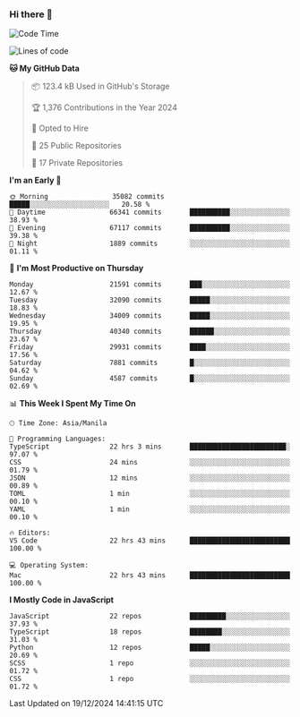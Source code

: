 ### Hi there 👋

<!--START_SECTION:waka-->
![Code Time](http://img.shields.io/badge/Code%20Time-1%2C353%20hrs%2015%20mins-blue)

![Lines of code](https://img.shields.io/badge/From%20Hello%20World%20I%27ve%20Written-67.4%20million%20lines%20of%20code-blue)

**🐱 My GitHub Data** 

> 📦 123.4 kB Used in GitHub's Storage 
 > 
> 🏆 1,376 Contributions in the Year 2024
 > 
> 💼 Opted to Hire
 > 
> 📜 25 Public Repositories 
 > 
> 🔑 17 Private Repositories 
 > 
**I'm an Early 🐤** 

```text
🌞 Morning                35082 commits       █████░░░░░░░░░░░░░░░░░░░░   20.58 % 
🌆 Daytime                66341 commits       ██████████░░░░░░░░░░░░░░░   38.93 % 
🌃 Evening                67117 commits       ██████████░░░░░░░░░░░░░░░   39.38 % 
🌙 Night                  1889 commits        ░░░░░░░░░░░░░░░░░░░░░░░░░   01.11 % 
```
📅 **I'm Most Productive on Thursday** 

```text
Monday                   21591 commits       ███░░░░░░░░░░░░░░░░░░░░░░   12.67 % 
Tuesday                  32090 commits       █████░░░░░░░░░░░░░░░░░░░░   18.83 % 
Wednesday                34009 commits       █████░░░░░░░░░░░░░░░░░░░░   19.95 % 
Thursday                 40340 commits       ██████░░░░░░░░░░░░░░░░░░░   23.67 % 
Friday                   29931 commits       ████░░░░░░░░░░░░░░░░░░░░░   17.56 % 
Saturday                 7881 commits        █░░░░░░░░░░░░░░░░░░░░░░░░   04.62 % 
Sunday                   4587 commits        █░░░░░░░░░░░░░░░░░░░░░░░░   02.69 % 
```


📊 **This Week I Spent My Time On** 

```text
🕑︎ Time Zone: Asia/Manila

💬 Programming Languages: 
TypeScript               22 hrs 3 mins       ████████████████████████░   97.07 % 
CSS                      24 mins             ░░░░░░░░░░░░░░░░░░░░░░░░░   01.79 % 
JSON                     12 mins             ░░░░░░░░░░░░░░░░░░░░░░░░░   00.89 % 
TOML                     1 min               ░░░░░░░░░░░░░░░░░░░░░░░░░   00.10 % 
YAML                     1 min               ░░░░░░░░░░░░░░░░░░░░░░░░░   00.10 % 

🔥 Editors: 
VS Code                  22 hrs 43 mins      █████████████████████████   100.00 % 

💻 Operating System: 
Mac                      22 hrs 43 mins      █████████████████████████   100.00 % 
```

**I Mostly Code in JavaScript** 

```text
JavaScript               22 repos            █████████░░░░░░░░░░░░░░░░   37.93 % 
TypeScript               18 repos            ████████░░░░░░░░░░░░░░░░░   31.03 % 
Python                   12 repos            █████░░░░░░░░░░░░░░░░░░░░   20.69 % 
SCSS                     1 repo              ░░░░░░░░░░░░░░░░░░░░░░░░░   01.72 % 
CSS                      1 repo              ░░░░░░░░░░░░░░░░░░░░░░░░░   01.72 % 
```




 Last Updated on 19/12/2024 14:41:15 UTC
<!--END_SECTION:waka-->
